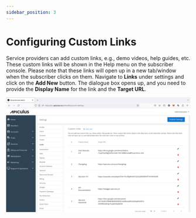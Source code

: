 ```yaml
---
sidebar_position: 3
---
```

# Configuring Custom Links

Service providers can add custom links, e.g., demo videos, help guides, etc. These custom links will be shown in the Help menu on the subscriber console. Please note that these links will open up in a new tab/window when the subscriber clicks on them. Navigate to **Links** under settings and click on the **Add New** button. The dialogue box opens up, and you need to provide the **Display Name** for the link and the **Target URL**.

![Custom Links](img/customlinks.png)